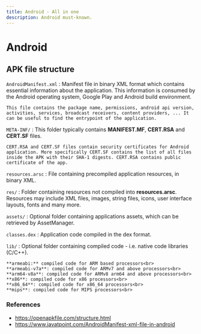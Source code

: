 ```yaml
---
title: Android - All in one
description: Android must-known.
---
```


# Android

## APK file structure

`AndroidManifest.xml`
:   Manifest file in binary XML format which contains essential information about the application. This information is consumed by the Android operating system, Google Play and Android build environment.

    This file contains the package name, permissions, android api version, activities, services, broadcast receivers, content providers, ... It can be useful to find the entrypoint of the application.

`META-INF/`
:   This folder typically contains **MANIFEST.MF**, **CERT.RSA** and **CERT.SF** files.

    CERT.RSA and CERT.SF files contain security certificates for Android application. More specifically CERT.SF contains the list of all files inside the APK with their SHA-1 digests. CERT.RSA contains public certificate of the app.

`resources.arsc`
:   File containing precompiled application resources, in binary XML.

`res/`
:   Folder containing resources not compiled into **resources.arsc**. Resources may include XML files, images, string files, icons, user interface layouts, fonts and many more. 

`assets/`
:   Optional folder containing applications assets, which can be retrieved by AssetManager.

`classes.dex`
:   Application code compiled in the dex format.

`lib/`
:   Optional folder containing compiled code - i.e. native code libraries (C/C++).

    **armeabi:** compiled code for ARM based processors<br>
    **armeabi-v7a**: compiled code for ARMv7 and above processors<br>
    **arm64-v8a**: compiled code for ARMv8 arm64 and above processors<br>
    **x86**: compiled code for x86 processors<br>
    **x86_64**: compiled code for x86_64 processors<br>
    **mips**: compiled code for MIPS processors<br>


### References

- https://openapkfile.com/structure.html
- https://www.javatpoint.com/AndroidManifest-xml-file-in-android